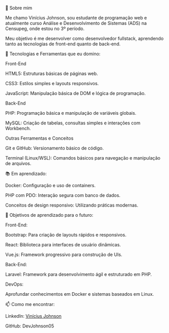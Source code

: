 👋 Sobre mim

Me chamo Vinícius Johnson, sou estudante de programação web e atualmente curso Análise e Desenvolvimento de Sistemas (ADS) na Censupeg, onde estou no 3º período.

Meu objetivo é me desenvolver como desenvolvedor fullstack, aprendendo tanto as tecnologias de front-end quanto de back-end.

🌟 Tecnologias e Ferramentas que eu domino:

Front-End

HTML5: Estruturas básicas de páginas web.

CSS3: Estilos simples e layouts responsivos.

JavaScript: Manipulação básica de DOM e lógica de programação.


Back-End

PHP: Programação básica e manipulação de variáveis globais.

MySQL: Criação de tabelas, consultas simples e interações com Workbench.


Outras Ferramentas e Conceitos

Git e GitHub: Versionamento básico de código.

Terminal (Linux/WSL): Comandos básicos para navegação e manipulação de arquivos.


📚 Em aprendizado:

Docker: Configuração e uso de containers.

PHP com PDO: Interação segura com banco de dados.

Conceitos de design responsivo: Utilizando práticas modernas.


🎯 Objetivos de aprendizado para o futuro:

Front-End:

Bootstrap: Para criação de layouts rápidos e responsivos.

React: Biblioteca para interfaces de usuário dinâmicas.

Vue.js: Framework progressivo para construção de UIs.


Back-End:

Laravel: Framework para desenvolvimento ágil e estruturado em PHP.


DevOps:

Aprofundar conhecimentos em Docker e sistemas baseados em Linux.



📫 Como me encontrar:

LinkedIn: [Vinícius Johnson](https://www.linkedin.com/in/vin%C3%ADcius-johnson-dev2467?utm_source=share&utm_campaign=share_via&utm_content=profile&utm_medium=android_app)

GitHub: DevJohnson05
